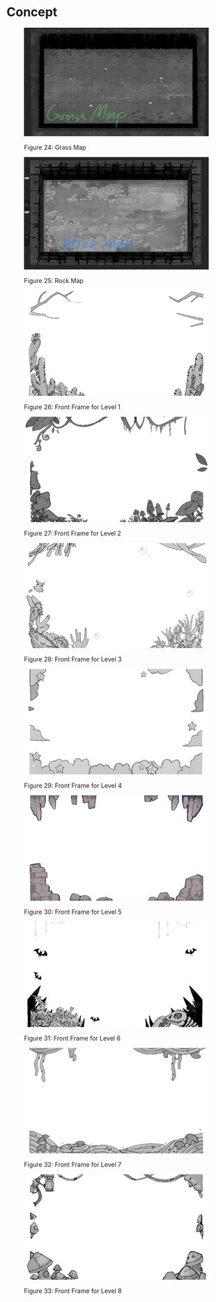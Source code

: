 # Concept

<div data-full-width="false"><figure><img src="../.gitbook/assets/image (25).png" alt=""><figcaption><p>Figure 24: Grass Map</p></figcaption></figure></div>

<figure><img src="../.gitbook/assets/image (26).png" alt=""><figcaption><p>Figure 25: Rock Map</p></figcaption></figure>

<figure><img src="../.gitbook/assets/image (27).png" alt=""><figcaption><p>Figure 26: Front Frame for Level 1</p></figcaption></figure>

<figure><img src="../.gitbook/assets/image (28).png" alt=""><figcaption><p>Figure 27: Front Frame for Level 2</p></figcaption></figure>

<figure><img src="../.gitbook/assets/image (29).png" alt=""><figcaption><p>Figure 28: Front Frame for Level 3</p></figcaption></figure>

<figure><img src="../.gitbook/assets/image (30).png" alt=""><figcaption><p>Figure 29: Front Frame for Level 4</p></figcaption></figure>

<figure><img src="../.gitbook/assets/image (31).png" alt=""><figcaption><p>Figure 30: Front Frame for Level 5</p></figcaption></figure>

<figure><img src="../.gitbook/assets/image (32).png" alt=""><figcaption><p>Figure 31: Front Frame for Level 6</p></figcaption></figure>

<figure><img src="../.gitbook/assets/image (33).png" alt=""><figcaption><p>Figure 32: Front Frame for Level 7</p></figcaption></figure>

<figure><img src="../.gitbook/assets/image (43).png" alt=""><figcaption><p>Figure 33: Front Frame for Level 8</p></figcaption></figure>
